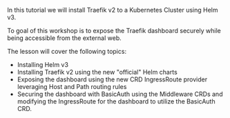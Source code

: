 In this tutorial we will install Traefik v2 to a Kubernetes Cluster using Helm v3. 

To goal of this workshop is to expose the Traefik dashboard securely while being accessible from the external web.

The lesson will cover the following topics:

* Installing Helm v3
* Installing Traefik v2 using the new "official" Helm charts
* Exposing the dashboard using the new CRD IngressRoute provider leveraging Host and Path routing rules
* Securing the dashboard with BasicAuth using the Middleware CRDs and modifying the IngressRoute for the dashboard to utilize the BasicAuth CRD.